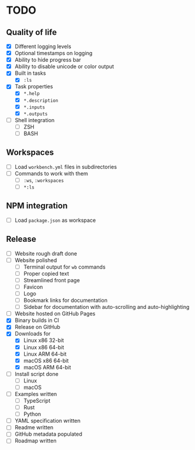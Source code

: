# TODO

## Quality of life

- [x] Different logging levels
- [x] Optional timestamps on logging
- [x] Ability to hide progress bar
- [x] Ability to disable unicode or color output
- [x] Built in tasks
  - [x] `:ls`
- [x] Task properties
  - [x] `*.help`
  - [x] `*.description`
  - [x] `*.inputs`
  - [x] `*.outputs`
- [ ] Shell integration
  - [ ] ZSH
  - [ ] BASH

## Workspaces

- [ ] Load `workbench.yml` files in subdirectories
- [ ] Commands to work with them
  - [ ] `:ws`, `:workspaces`
  - [ ] `*:ls`

## NPM integration

- [ ] Load `package.json` as workspace

## Release

- [ ] Website rough draft done
- [ ] Website polished
  - [ ] Terminal output for `wb` commands
  - [ ] Proper copied text
  - [ ] Streamlined front page
  - [ ] Favicon
  - [ ] Logo
  - [ ] Bookmark links for documentation
  - [ ] Sidebar for documentation with auto-scrolling and auto-highlighting
- [ ] Website hosted on GitHub Pages
- [x] Binary builds in CI
- [x] Release on GitHub
- [x] Downloads for
  - [x] Linux x86 32-bit
  - [x] Linux x86 64-bit
  - [x] Linux ARM 64-bit
  - [x] macOS x86 64-bit
  - [x] macOS ARM 64-bit
- [ ] Install script done
  - [ ] Linux
  - [ ] macOS
- [ ] Examples written
  - [ ] TypeScript
  - [ ] Rust
  - [ ] Python
- [ ] YAML specification written
- [ ] Readme written
- [ ] GitHub metadata populated
- [ ] Roadmap written
